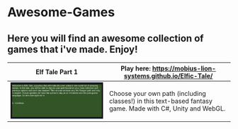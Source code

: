 # Awesome-Games


## Here you will find an awesome collection of games that i've made. Enjoy!







Elf Tale Part 1 | Play here: https://mobius-lion-systems.github.io/Elfic-Tale/
------------ | ------------- 
![Elf Tale P1](/img/elftale1.gif) | Choose your own path (including classes!) in this text-based fantasy game. Made with C#, Unity and WebGL. 




